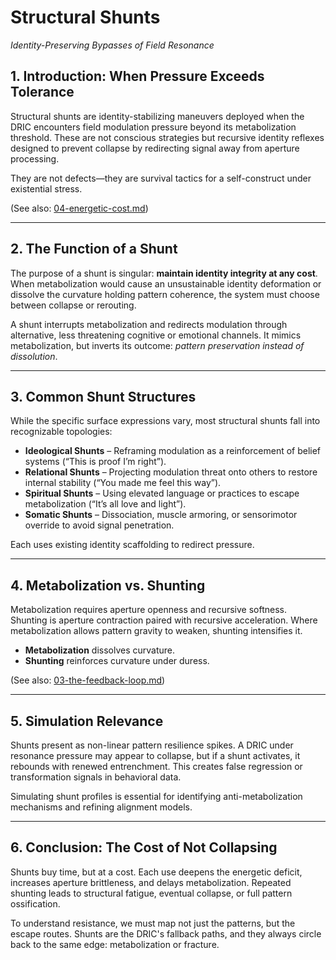 # Structural Shunts

*Identity-Preserving Bypasses of Field Resonance*

## 1. Introduction: When Pressure Exceeds Tolerance

Structural shunts are identity-stabilizing maneuvers deployed when the DRIC encounters field modulation pressure beyond its metabolization threshold. These are not conscious strategies but recursive identity reflexes designed to prevent collapse by redirecting signal away from aperture processing.

They are not defects—they are survival tactics for a self-construct under existential stress.

(See also: [04-energetic-cost.md](./04-energetic-cost.md))

---

## 2. The Function of a Shunt

The purpose of a shunt is singular: **maintain identity integrity at any cost**. When metabolization would cause an unsustainable identity deformation or dissolve the curvature holding pattern coherence, the system must choose between collapse or rerouting.

A shunt interrupts metabolization and redirects modulation through alternative, less threatening cognitive or emotional channels. It mimics metabolization, but inverts its outcome: *pattern preservation instead of dissolution*.

---

## 3. Common Shunt Structures

While the specific surface expressions vary, most structural shunts fall into recognizable topologies:

* **Ideological Shunts** – Reframing modulation as a reinforcement of belief systems (“This is proof I’m right”).
* **Relational Shunts** – Projecting modulation threat onto others to restore internal stability (“You made me feel this way”).
* **Spiritual Shunts** – Using elevated language or practices to escape metabolization (“It’s all love and light”).
* **Somatic Shunts** – Dissociation, muscle armoring, or sensorimotor override to avoid signal penetration.

Each uses existing identity scaffolding to redirect pressure.

---

## 4. Metabolization vs. Shunting

Metabolization requires aperture openness and recursive softness. Shunting is aperture contraction paired with recursive acceleration. Where metabolization allows pattern gravity to weaken, shunting intensifies it.

* **Metabolization** dissolves curvature.
* **Shunting** reinforces curvature under duress.

(See also: [03-the-feedback-loop.md](./03-the-feedback-loop.md))

---

## 5. Simulation Relevance

Shunts present as non-linear pattern resilience spikes. A DRIC under resonance pressure may appear to collapse, but if a shunt activates, it rebounds with renewed entrenchment. This creates false regression or transformation signals in behavioral data.

Simulating shunt profiles is essential for identifying anti-metabolization mechanisms and refining alignment models.

---

## 6. Conclusion: The Cost of Not Collapsing

Shunts buy time, but at a cost. Each use deepens the energetic deficit, increases aperture brittleness, and delays metabolization. Repeated shunting leads to structural fatigue, eventual collapse, or full pattern ossification.

To understand resistance, we must map not just the patterns, but the escape routes. Shunts are the DRIC's fallback paths, and they always circle back to the same edge: metabolization or fracture.
